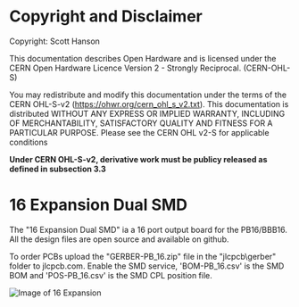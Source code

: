 # Copyright and Disclaimer
Copyright: Scott Hanson

This documentation describes Open Hardware and is licensed under the CERN Open Hardware Licence Version 2 - Strongly Reciprocal. (CERN-OHL-S)

You may redistribute and modify this documentation under the terms of the CERN OHL-S-v2 (https://ohwr.org/cern_ohl_s_v2.txt). This documentation is distributed WITHOUT ANY EXPRESS OR IMPLIED WARRANTY, INCLUDING OF MERCHANTABILITY, SATISFACTORY QUALITY AND FITNESS FOR A PARTICULAR PURPOSE. Please see the CERN OHL v2-S for applicable conditions

**Under CERN OHL-S-v2, derivative work must be publicy released as defined in subsection 3.3**

# 16 Expansion Dual SMD

The "16 Expansion Dual SMD" ia a 16 port output board for the PB16/BBB16. All the design files are open source and available on github.

To order PCBs upload the "GERBER-PB_16.zip" file in the "jlcpcb\gerber" folder to jlcpcb.com. Enable the SMD service, 'BOM-PB_16.csv' is the SMD BOM and 'POS-PB_16.csv' is the SMD CPL position file.

![Image of 16 Expansion](https://github.com/computergeek1507/PB_16/raw/master/16_Expansion_Dual_SMD/16_Expansion.png)
